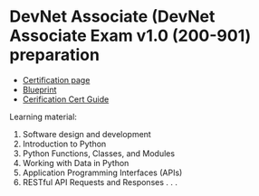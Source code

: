 # DevNet Associate (DevNet Associate Exam v1.0 (200-901) preparation

- [Certification page](https://learningnetwork.cisco.com/s/devnet-associate)
- [Blueprint](https://www.cisco.com/c/dam/en_us/training-events/le31/le46/cln/marketing/exam-topics/200-901-DEVASC.pdf)
- [Cerification Cert Guide](https://www.ciscopress.com/store/cisco-certified-devnet-associate-devasc-200-901-official-9780136642961)

Learning material:
1. Software design and development
2. Introduction to Python
3. Python Functions, Classes, and Modules
4. Working with Data in Python
5. Application Programming Interfaces (APIs)
6. RESTful API Requests and Responses
. . . 
